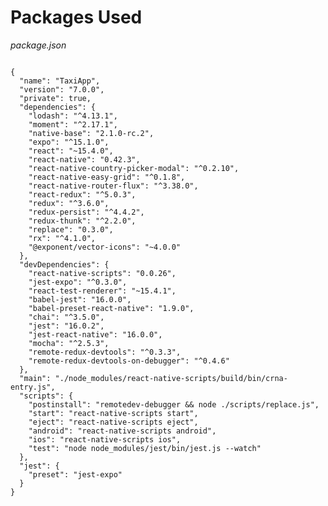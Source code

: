 # Packages Used

_package.json_

<pre class="line-numbers"><code class="language-json">
{
  "name": "TaxiApp",
  "version": "7.0.0",
  "private": true,
  "dependencies": {
    "lodash": "^4.13.1",
    "moment": "^2.17.1",
    "native-base": "2.1.0-rc.2",
    "expo": "^15.1.0",
    "react": "~15.4.0",
    "react-native": "0.42.3",
    "react-native-country-picker-modal": "^0.2.10",
    "react-native-easy-grid": "^0.1.8",
    "react-native-router-flux": "^3.38.0",
    "react-redux": "^5.0.3",
    "redux": "^3.6.0",
    "redux-persist": "^4.4.2",
    "redux-thunk": "^2.2.0",
    "replace": "0.3.0",
    "rx": "^4.1.0",
    "@exponent/vector-icons": "~4.0.0"
  },
  "devDependencies": {
    "react-native-scripts": "0.0.26",
    "jest-expo": "^0.3.0",
    "react-test-renderer": "~15.4.1",
    "babel-jest": "16.0.0",
    "babel-preset-react-native": "1.9.0",
    "chai": "^3.5.0",
    "jest": "16.0.2",
    "jest-react-native": "16.0.0",
    "mocha": "^2.5.3",
    "remote-redux-devtools": "^0.3.3",
    "remote-redux-devtools-on-debugger": "^0.4.6"
  },
  "main": "./node_modules/react-native-scripts/build/bin/crna-entry.js",
  "scripts": {
    "postinstall": "remotedev-debugger && node ./scripts/replace.js",
    "start": "react-native-scripts start",
    "eject": "react-native-scripts eject",
    "android": "react-native-scripts android",
    "ios": "react-native-scripts ios",
    "test": "node node_modules/jest/bin/jest.js --watch"
  },
  "jest": {
    "preset": "jest-expo"
  }
}</code></pre>
